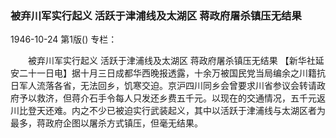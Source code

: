 ### 被弃川军实行起义  活跃于津浦线及太湖区  蒋政府屠杀镇压无结果

1946-10-24
第1版()
专栏：

　　被弃川军实行起义
    活跃于津浦线及太湖区
    蒋政府屠杀镇压无结果
    【新华社延安二十一日电】据十月三日成都华西晚报透露，十余万被国民党当局编余之川籍抗日军人流落各省，无法回乡，饥寒交迫。京沪四川同乡会曾要求川省参议会转请政府予以救济，但蒋介石手令每人只发还乡费五千元。以现在的交通情况，五千元返川比登天还难。内之不少已被迫实行武装起义，其中以活跃于津浦线与太湖区者为最多，蒋政府企图以屠杀方式镇压，但毫无结果。

